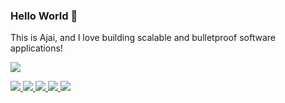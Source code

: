 ### Hello World 👋

This is Ajai, and I love building scalable and bulletproof software applications!

<img src="https://github-readme-stats.vercel.app/api?username=ajaidanial&show_icons=true&hide_border=true&count_private=true&theme=highcontrast" />

<p>
	<a href="https://www.linkedin.com/in/ajaidanial/">
        <img src="https://img.shields.io/badge/LinkedIn--_.svg?style=social&logo=linkedin" />
    </a>
    <a href="https://www.instagram.com/ajai_danial/">
        <img src="https://img.shields.io/badge/Instagram--_.svg?style=social&logo=instagram" />
    </a>
    <a href="https://ajaidanial.wtf/">
        <img src="https://img.shields.io/badge/Web--_.svg?style=social&logo=google-chrome" />
    </a>
    <a href="mailto:ajaidanial@gmail.com">
        <img src="https://img.shields.io/badge/Mail--_.svg?style=social&logo=gmail" />
    </a>
    <a href="https://ajaidanial.wtf/assets/Ajai-Danial-Resume.pdf">
        <img src="https://img.shields.io/badge/Resume--_.svg?style=social" />
    </a>
</p>
